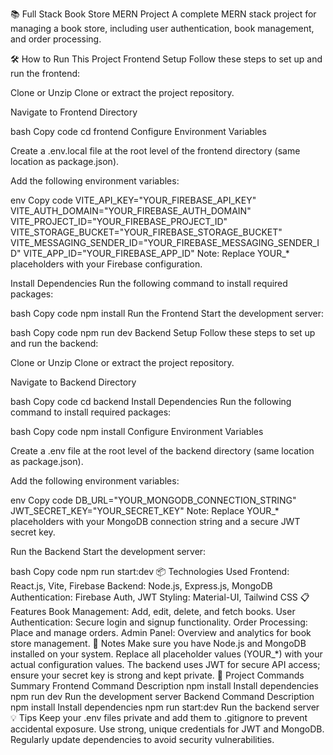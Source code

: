📚 Full Stack Book Store MERN Project
A complete MERN stack project for managing a book store, including user authentication, book management, and order processing.

🛠️ How to Run This Project
Frontend Setup
Follow these steps to set up and run the frontend:

Clone or Unzip
Clone or extract the project repository.

Navigate to Frontend Directory

bash
Copy code
cd frontend
Configure Environment Variables

Create a .env.local file at the root level of the frontend directory (same location as package.json).

Add the following environment variables:

env
Copy code
VITE_API_KEY="YOUR_FIREBASE_API_KEY"
VITE_AUTH_DOMAIN="YOUR_FIREBASE_AUTH_DOMAIN"
VITE_PROJECT_ID="YOUR_FIREBASE_PROJECT_ID"
VITE_STORAGE_BUCKET="YOUR_FIREBASE_STORAGE_BUCKET"
VITE_MESSAGING_SENDER_ID="YOUR_FIREBASE_MESSAGING_SENDER_ID"
VITE_APP_ID="YOUR_FIREBASE_APP_ID"
Note: Replace YOUR_* placeholders with your Firebase configuration.

Install Dependencies
Run the following command to install required packages:

bash
Copy code
npm install
Run the Frontend
Start the development server:

bash
Copy code
npm run dev
Backend Setup
Follow these steps to set up and run the backend:

Clone or Unzip
Clone or extract the project repository.

Navigate to Backend Directory

bash
Copy code
cd backend
Install Dependencies
Run the following command to install required packages:

bash
Copy code
npm install
Configure Environment Variables

Create a .env file at the root level of the backend directory (same location as package.json).

Add the following environment variables:

env
Copy code
DB_URL="YOUR_MONGODB_CONNECTION_STRING"
JWT_SECRET_KEY="YOUR_SECRET_KEY"
Note: Replace YOUR_* placeholders with your MongoDB connection string and a secure JWT secret key.

Run the Backend
Start the development server:

bash
Copy code
npm run start:dev
📦 Technologies Used
Frontend: React.js, Vite, Firebase
Backend: Node.js, Express.js, MongoDB
Authentication: Firebase Auth, JWT
Styling: Material-UI, Tailwind CSS
📋 Features
Book Management: Add, edit, delete, and fetch books.
User Authentication: Secure login and signup functionality.
Order Processing: Place and manage orders.
Admin Panel: Overview and analytics for book store management.
📝 Notes
Make sure you have Node.js and MongoDB installed on your system.
Replace all placeholder values (YOUR_*) with your actual configuration values.
The backend uses JWT for secure API access; ensure your secret key is strong and kept private.
🚀 Project Commands Summary
Frontend
Command	Description
npm install	Install dependencies
npm run dev	Run the development server
Backend
Command	Description
npm install	Install dependencies
npm run start:dev	Run the backend server
💡 Tips
Keep your .env files private and add them to .gitignore to prevent accidental exposure.
Use strong, unique credentials for JWT and MongoDB.
Regularly update dependencies to avoid security vulnerabilities.
